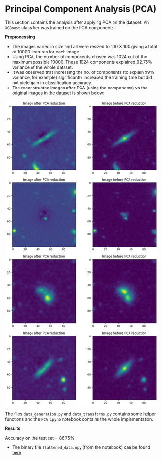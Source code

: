 # Principal Component Analysis (PCA)

This section contains the analysis after applying PCA on the dataset. An `XGBoost` classifier was trained on the PCA components.

**Preprocessing**

- The images varied in size and all were resized to 100 X 100 giving a total of 10000 features for each image.
- Using PCA, the number of components chosen was 1024 out of the maximum possible 10000. These 1024 components explained 92.76% variance of the whole dataset.
- It was observed that increasing the no. of components (to explain 99% variance, for example) significantly increased the training time but did not yield gain in classification accuracy.
- The reconstructed images after PCA (using the components) vs the original images in the dataset is shown below:

![Reconstructed Images](images/pca_images.png)

The files `data_generation.py` and `data_transforms.py` contains some helper functions and the `PCA.ipynb` notebook contains the whole implementation.

**Results**

Accuracy on the test set = 86.75%

- The binary file `flattened_data.npy` (from the notebook) can be found [here](https://drive.google.com/file/d/1_qzSJy11tkK7wPTOsHM1WV1ket2KJRyE/view?usp=sharing)
